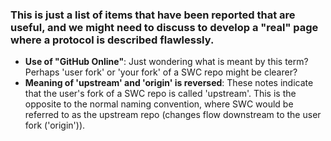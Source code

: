 ### This is just a list of items that have been reported that are useful, and we might need to discuss to develop a "real" page where a protocol is described flawlessly.

- **Use of "GitHub Online"**: Just wondering what is meant by this term? Perhaps 'user fork' or 'your fork' of a SWC repo might be clearer?
- **Meaning of 'upstream' and 'origin' is reversed**: These notes indicate that the user's fork of a SWC repo is called 'upstream'. This is the opposite to the normal naming convention, where SWC would be referred to as the upstream repo (changes flow downstream to the user fork ('origin')).

